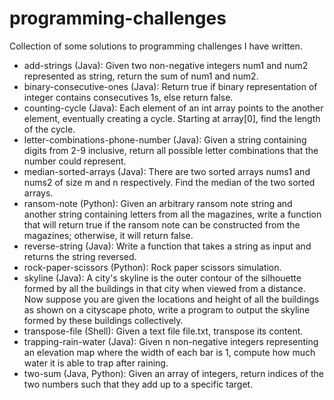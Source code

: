 # programming-challenges
Collection of some solutions to programming challenges I have written.
- add-strings (Java): Given two non-negative integers num1 and num2 represented as string, return the sum of num1 and num2.
- binary-consecutive-ones (Java): Return true if binary representation of integer contains consecutives 1s, else return false.
- counting-cycle (Java): Each element of an int array points to the another element, eventually creating a cycle. Starting at array[0], find the length of the cycle.
- letter-combinations-phone-number (Java): Given a string containing digits from 2-9 inclusive, return all possible letter combinations that the number could represent.
- median-sorted-arrays (Java): There are two sorted arrays nums1 and nums2 of size m and n respectively. Find the median of the two sorted arrays.
- ransom-note (Python): Given an arbitrary ransom note string and another string containing letters from all the magazines, write a function that will return true if the ransom note can be constructed from the magazines; otherwise, it will return false.
- reverse-string (Java): Write a function that takes a string as input and returns the string reversed.
- rock-paper-scissors (Python): Rock paper scissors simulation.
- skyline (Java): A city's skyline is the outer contour of the silhouette formed by all the buildings in that city when viewed from a distance. Now suppose you are given the locations and height of all the buildings as shown on a cityscape photo, write a program to output the skyline formed by these buildings collectively.
- transpose-file (Shell): Given a text file file.txt, transpose its content.
- trapping-rain-water (Java): Given n non-negative integers representing an elevation map where the width of each bar is 1, compute how much water it is able to trap after raining.
- two-sum (Java, Python): Given an array of integers, return indices of the two numbers such that they add up to a specific target.
